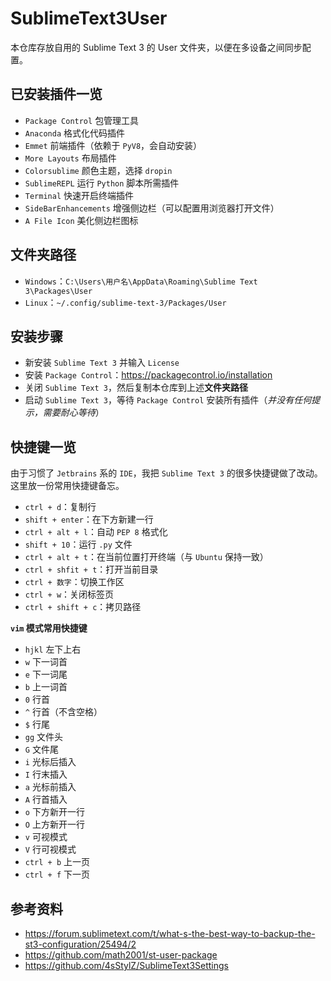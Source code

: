 # SublimeText3User
本仓库存放自用的 Sublime Text 3 的 User 文件夹，以便在多设备之间同步配置。

## 已安装插件一览
- `Package Control` 包管理工具
- `Anaconda` 格式化代码插件
- `Emmet` 前端插件（依赖于 `PyV8`，会自动安装）
- `More Layouts` 布局插件
- `Colorsublime` 颜色主题，选择 `dropin`
- `SublimeREPL` 运行 `Python` 脚本所需插件
- `Terminal` 快速开启终端插件
- `SideBarEnhancements` 增强侧边栏（可以配置用浏览器打开文件）
- `A File Icon` 美化侧边栏图标

## 文件夹路径
- `Windows`：`C:\Users\用户名\AppData\Roaming\Sublime Text 3\Packages\User`
- `Linux`：`~/.config/sublime-text-3/Packages/User`

## 安装步骤
- 新安装 `Sublime Text 3` 并输入 `License`
- 安装 `Package Control`：https://packagecontrol.io/installation
- 关闭 `Sublime Text 3`，然后复制本仓库到上述**文件夹路径**
- 启动 `Sublime Text 3`，等待 `Package Control` 安装所有插件（*并没有任何提示，需要耐心等待*）

## 快捷键一览
由于习惯了 `Jetbrains` 系的 `IDE`，我把 `Sublime Text 3` 的很多快捷键做了改动。
这里放一份常用快捷键备忘。
- `ctrl + d`：复制行
- `shift + enter`：在下方新建一行
- `ctrl + alt + l`：自动 `PEP 8` 格式化
- `shift + 10`：运行 `.py` 文件
- `ctrl + alt + t`：在当前位置打开终端（与 `Ubuntu` 保持一致）
- `ctrl + shfit + t`：打开当前目录
- `ctrl + 数字`：切换工作区
- `ctrl + w`：关闭标签页
- `ctrl + shift + c`：拷贝路径

**`vim` 模式常用快捷键**
- `hjkl` 左下上右
- `w` 下一词首
- `e` 下一词尾
- `b` 上一词首
- `0` 行首
- `^` 行首（不含空格）
- `$` 行尾
- `gg` 文件头
- `G` 文件尾
- `i` 光标后插入
- `I` 行末插入
- `a` 光标前插入
- `A` 行首插入
- `o` 下方新开一行
- `O` 上方新开一行
- `v` 可视模式
- `V` 行可视模式
- `ctrl + b` 上一页
- `ctrl + f` 下一页

## 参考资料
- https://forum.sublimetext.com/t/what-s-the-best-way-to-backup-the-st3-configuration/25494/2
- https://github.com/math2001/st-user-package
- https://github.com/4sStylZ/SublimeText3Settings
